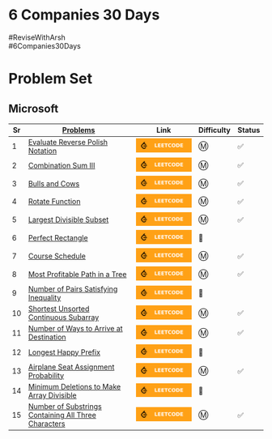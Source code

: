 
# 6 Companies 30 Days

#ReviseWithArsh     
#6Companies30Days

# Problem Set

## Microsoft


Sr  | [Problems](./Microsoft/README.md)                                                                                     | Link                                                                                  |Difficulty                                                   | Status
----|---------------------------------------------------------------------------------------------------------------------------|----------------------------------------------------------------------------------|---------------------------------------------------------|---------
1   | [Evaluate Reverse Polish Notation](./)                                       | [![Problem Link](./assets/lc.svg)](https://leetcode.com/problems/evaluate-reverse-polish-notation/)                           |Ⓜ️            | ✅
2   | [Combination Sum III](./)                                                    | [![Problem Link](./assets/lc.svg)](https://leetcode.com/problems/combination-sum-iii/)                                        |Ⓜ️            | ✅
3   | [Bulls and Cows](./)                                                         | [![Problem Link](./assets/lc.svg)](https://leetcode.com/problems/bulls-and-cows/)                                             |Ⓜ️            | ✅
4   | [Rotate Function](./)                                                        | [![Problem Link](./assets/lc.svg)](https://leetcode.com/problems/rotate-function/)                                            |Ⓜ️            | ✅
5   | [Largest Divisible Subset](./)                                               | [![Problem Link](./assets/lc.svg)](https://leetcode.com/problems/largest-divisible-subset/)                                   |Ⓜ️            | ✅
6   | [Perfect Rectangle](./)                                                      | [![Problem Link](./assets/lc.svg)](https://leetcode.com/problems/perfect-rectangle/)                                          |🔴            | 
7   | [Course Schedule](./)                                                        | [![Problem Link](./assets/lc.svg)](https://leetcode.com/problems/course-schedule/)                                            |Ⓜ️            | ✅
8   | [Most Profitable Path in a Tree](./)                                         | [![Problem Link](./assets/lc.svg)](https://leetcode.com/problems/most-profitable-path-in-a-tree/)                             |Ⓜ️            | ✅
9   | [Number of Pairs Satisfying Inequality](./)                                  | [![Problem Link](./assets/lc.svg)](https://leetcode.com/problems/number-of-pairs-satisfying-inequality/)                      |🔴            | 
10  | [Shortest Unsorted Continuous Subarray](./)                                  | [![Problem Link](./assets/lc.svg)](https://leetcode.com/problems/shortest-unsorted-continuous-subarray/)                      |Ⓜ️            | ✅
11  | [Number of Ways to Arrive at Destination](./)                                | [![Problem Link](./assets/lc.svg)](https://leetcode.com/problems/number-of-ways-to-arrive-at-destination/)                    |Ⓜ️            | ✅
12  | [Longest Happy Prefix](./)                                                   | [![Problem Link](./assets/lc.svg)](https://leetcode.com/problems/longest-happy-prefix/)                                       |🔴            | 
13  | [Airplane Seat Assignment Probability](./)                                   | [![Problem Link](./assets/lc.svg)](https://leetcode.com/problems/airplane-seat-assignment-probability/)                       |Ⓜ️            | ✅
14  | [Minimum Deletions to Make Array Divisible](./)                              | [![Problem Link](./assets/lc.svg)](https://leetcode.com/problems/minimum-deletions-to-make-array-divisible/)                  |🔴            | 
15  | [Number of Substrings Containing All Three Characters](./)                   | [![Problem Link](./assets/lc.svg)](https://leetcode.com/problems/number-of-substrings-containing-all-three-characters/)       |Ⓜ️            | ✅


